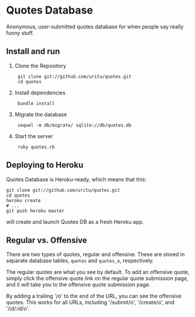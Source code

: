 Quotes Database
===========================================================
Anonymous, user-submitted quotes database for when people
say really funny stuff. 


Install and run
-----------------------------------------------------------

1. Clone the Repository

        git clone git://github.com/uritu/quotes.git
        cd quotes

2. Install dependencies

        bundle install

3. Migrate the database 

        sequel -m db/migrate/ sqlite://db/quotes.db
  
4. Start the server

        ruby quotes.rb
  

Deploying to Heroku
-----------------------------------------------------------
Quotes Database is Heroku-ready, which means that this:

    git clone git://github.com/uritu/quotes.git
    cd quotes
    heroku create
    # ...
    git push heroku master
  
will create and launch Quotes DB as a fresh Heroku app.


Regular vs. Offensive
-----------------------------------------------------------
There are two types of quotes, regular and offensive. These
are stored in separate database tables, `quotes` and
`quotes_o`, respectively.

The regular quotes are what you see by default. To add an 
offensive quote, simply click the offensive quote link on
the regular quote submission page, and it will take you to 
the offensive quote submission page.

By adding a trailing '/o' to the end of the URL, you can 
see the offensive quotes. This works for all URLs,
including '/submit/o', '/create/o', and '/id/:id/o'.